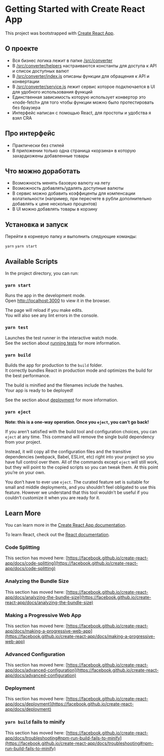 # Getting Started with Create React App

This project was bootstrapped with [Create React App](https://github.com/facebook/create-react-app).

## О проекте

- Вся бизнес логика лежит в папке [/src/converter](/src/converter) 
- В [/src/converter/helpers](/src/converter/helpers) настраиваются константы для доступа к API и список доступных валют
- В [/src/converter/index.js](/src/converter/index.js) описаны функции для обращения к API и конвертации
- В [/src/converter/service.js](/src/converter/service.js) лежит сервис которое подключается в UI для удобного использования функций
- Единственная зависимость которую использует конвертор это «node-fetch» для того чтобы функции можно было протестировать без браузера
- Интерфейс написан с помощью React, для простоты и удобства я взял CRA

## Про интерфейс

- Практически без стилей
- В приложении только одна страница «корзина» в которую захардкожены добавленные товары

## Что можно доработать

- Возможность менять базовую валюту на лету
- Возможность добавлять/удалять доступные валюты
- В сервис можно добавить коэффиценты для компенсации волатильности (например, при пересчете в рубли дополнительно добавлять к цене несколько процентов)
- В UI можно добавлять товары в корзину

## Установка и запуск

Перейти в корневую папку и выполнить следующие команды:

`yarn`
`yarn start`

## Available Scripts

In the project directory, you can run:

### `yarn start`

Runs the app in the development mode.\
Open [http://localhost:3000](http://localhost:3000) to view it in the browser.

The page will reload if you make edits.\
You will also see any lint errors in the console.

### `yarn test`

Launches the test runner in the interactive watch mode.\
See the section about [running tests](https://facebook.github.io/create-react-app/docs/running-tests) for more information.

### `yarn build`

Builds the app for production to the `build` folder.\
It correctly bundles React in production mode and optimizes the build for the best performance.

The build is minified and the filenames include the hashes.\
Your app is ready to be deployed!

See the section about [deployment](https://facebook.github.io/create-react-app/docs/deployment) for more information.

### `yarn eject`

**Note: this is a one-way operation. Once you `eject`, you can’t go back!**

If you aren’t satisfied with the build tool and configuration choices, you can `eject` at any time. This command will remove the single build dependency from your project.

Instead, it will copy all the configuration files and the transitive dependencies (webpack, Babel, ESLint, etc) right into your project so you have full control over them. All of the commands except `eject` will still work, but they will point to the copied scripts so you can tweak them. At this point you’re on your own.

You don’t have to ever use `eject`. The curated feature set is suitable for small and middle deployments, and you shouldn’t feel obligated to use this feature. However we understand that this tool wouldn’t be useful if you couldn’t customize it when you are ready for it.

## Learn More

You can learn more in the [Create React App documentation](https://facebook.github.io/create-react-app/docs/getting-started).

To learn React, check out the [React documentation](https://reactjs.org/).

### Code Splitting

This section has moved here: [https://facebook.github.io/create-react-app/docs/code-splitting](https://facebook.github.io/create-react-app/docs/code-splitting)

### Analyzing the Bundle Size

This section has moved here: [https://facebook.github.io/create-react-app/docs/analyzing-the-bundle-size](https://facebook.github.io/create-react-app/docs/analyzing-the-bundle-size)

### Making a Progressive Web App

This section has moved here: [https://facebook.github.io/create-react-app/docs/making-a-progressive-web-app](https://facebook.github.io/create-react-app/docs/making-a-progressive-web-app)

### Advanced Configuration

This section has moved here: [https://facebook.github.io/create-react-app/docs/advanced-configuration](https://facebook.github.io/create-react-app/docs/advanced-configuration)

### Deployment

This section has moved here: [https://facebook.github.io/create-react-app/docs/deployment](https://facebook.github.io/create-react-app/docs/deployment)

### `yarn build` fails to minify

This section has moved here: [https://facebook.github.io/create-react-app/docs/troubleshooting#npm-run-build-fails-to-minify](https://facebook.github.io/create-react-app/docs/troubleshooting#npm-run-build-fails-to-minify)
